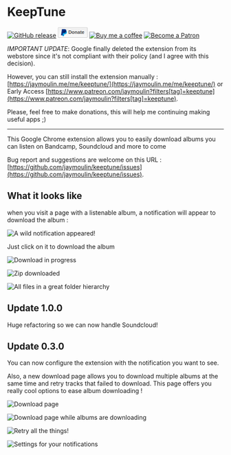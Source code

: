 KeepTune
==
[![GitHub release](https://img.shields.io/github/release/jaymoulin/keeptune.svg)](https://jaymoulin.github.io/keeptune/releases)
[![PayPal donation](https://github.com/jaymoulin/jaymoulin.github.io/raw/master/ppl.png "PayPal donation")](https://www.paypal.me/jaymoulin)
[![Buy me a coffee](https://www.buymeacoffee.com/assets/img/custom_images/orange_img.png "Buy me a coffee")](https://www.buymeacoffee.com/3Yu8ajd7W)
[![Become a Patron](https://badgen.net/badge/become/a%20patron/F96854 "Become a Patron")](https://patreon.com/jaymoulin)


*IMPORTANT UPDATE*: Google finally deleted the extension from its webstore since it's not compliant with their policy (and I agree with this decision).

However, you can still install the extension manually : [https://jaymoulin.me/me/keeptune/](https://jaymoulin.me/me/keeptune/) or Early Access [https://www.patreon.com/jaymoulin?filters[tag]=keeptune](https://www.patreon.com/jaymoulin?filters[tag]=keeptune).

Please, feel free to make donations, this will help me continuing making useful apps ;)

_____

This Google Chrome extension allows you to easily download albums you can listen on Bandcamp, Soundcloud and more to come

Bug report and suggestions are welcome on this URL : [https://github.com/jaymoulin/keeptune/issues](https://github.com/jaymoulin/keeptune/issues).

## What it looks like

when you visit a page with a listenable album, a notification will appear to download the album :

![A wild notification appeared!](https://jaymoulin.me/me/keeptune/images/notif-1.png "A wild notification appeared!")

Just click on it to download the album

![Download in progress](https://jaymoulin.me/me/keeptune/images/notif-2.png "Download in progress")

![Zip downloaded](https://jaymoulin.me/me/keeptune/images/zip.png "Zip downloaded")

![All files in a great folder hierarchy](https://jaymoulin.me/me/keeptune/images/folder.png "All files in a great folder hierarchy")

## Update 1.0.0

Huge refactoring so we can now handle Soundcloud!

## Update 0.3.0

You can now configure the extension with the notification you want to see.

Also, a new download page allows you to download multiple albums at the same time and retry tracks that failed to download.
This page offers you really cool options to ease album downloading ! 
 
 ![Download page](https://jaymoulin.me/me/keeptune/images/downloadPage.png "Download page")
 
 ![Download page while albums are downloading](https://jaymoulin.me/me/keeptune/images/downloadPageProgress.png "Download page while albums are downloading")
 
 ![Retry all the things!](https://jaymoulin.me/me/keeptune/images/retryAll.png "Retry all the things!")
 
 ![Settings for your notifications](https://jaymoulin.me/me/keeptune/images/settings.png "Settings for your notifications")
 
